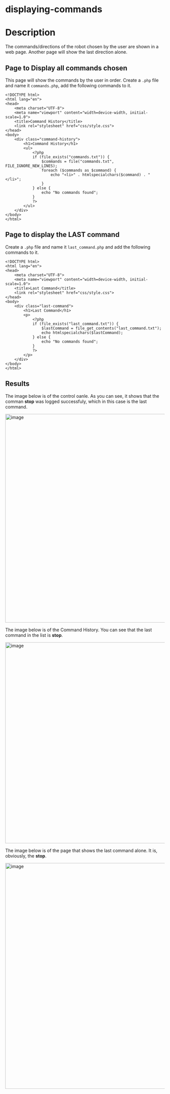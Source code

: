 # displaying-commands
# Description
The commands/directions of the robot chosen by the user are shown in a web page. Another page will show the last direction alone. 

## Page to Display all commands chosen 
This page will show the commands by the user in order. Create a ```.php``` file and name it ```commands.php```, add the following commands to it. 

```
<!DOCTYPE html>
<html lang="en">
<head>
    <meta charset="UTF-8">
    <meta name="viewport" content="width=device-width, initial-scale=1.0">
    <title>Command History</title>
    <link rel="stylesheet" href="css/style.css">
</head>
<body>
    <div class="command-history">
        <h1>Command History</h1>
        <ul>
            <?php
            if (file_exists("commands.txt")) {
                $commands = file("commands.txt", FILE_IGNORE_NEW_LINES);
                foreach ($commands as $command) {
                    echo "<li>" . htmlspecialchars($command) . "</li>";
                }
            } else {
                echo "No commands found";
            }
            ?>
        </ul>
    </div>
</body>
</html>
```
## Page to display the LAST command 
Create a ```.php``` file and name it ```last_command.php``` and add the following commands to it. 

```
<!DOCTYPE html>
<html lang="en">
<head>
    <meta charset="UTF-8">
    <meta name="viewport" content="width=device-width, initial-scale=1.0">
    <title>Last Command</title>
    <link rel="stylesheet" href="css/style.css">
</head>
<body>
    <div class="last-command">
        <h1>Last Command</h1>
        <p>
            <?php
            if (file_exists("last_command.txt")) {
                $lastCommand = file_get_contents("last_command.txt");
                echo htmlspecialchars($lastCommand);
            } else {
                echo "No commands found";
            }
            ?>
        </p>
    </div>
</body>
</html>
```
## Results 
The image below is of the control oanle. As you can see, it shows that the comman **stop** was logged successfuly, which in this case is the last command. 

<img width="658" alt="image" src="https://github.com/HayaBinsalim/displaying-commands/assets/173661622/e72aebe7-ac22-4da8-a630-45b1b1620f00">

The image below is of the Command History. You can see that the last command in the list is **stop**. 

<img width="634" alt="image" src="https://github.com/HayaBinsalim/displaying-commands/assets/173661622/911676ea-80bc-4710-a680-aabb36888d68">

The image below is of the page that shows the last command alone. It is, obviously, the **stop**. 

<img width="712" alt="image" src="https://github.com/HayaBinsalim/displaying-commands/assets/173661622/4f86c9db-6555-4778-9d62-c102569377ac">
